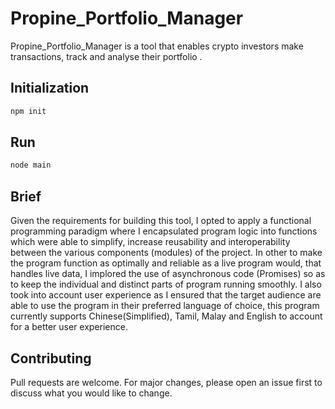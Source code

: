 # Propine_Portfolio_Manager

Propine_Portfolio_Manager is a tool that enables crypto investors make transactions, track and analyse their portfolio .

## Initialization

```bash
npm init
```
## Run

```bash
node main
```

## Brief
Given the requirements for building this tool, I opted to apply a functional programming paradigm where I encapsulated program logic into functions which were able to simplify, increase reusability and interoperability between the various components (modules) of the project.
In other to make the program function as optimally and reliable as a live program would, that handles live data, I implored the use of asynchronous code (Promises) so as to keep the individual and distinct parts of program running smoothly.
I also took into account user experience as I ensured that the target audience are able to use the program in their preferred language of choice, this program currently supports Chinese(Simplified), Tamil, Malay and English to account for a better user experience.

## Contributing
Pull requests are welcome. For major changes, please open an issue first to discuss what you would like to change.
